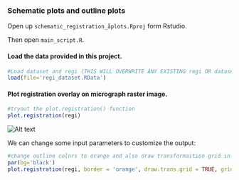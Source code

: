 ### Schematic plots and outline plots

Open up `schematic_registration_åplots.Rproj` form Rstudio.

Then open `main_script.R`.

#### Load the data provided in this project.

```R
#Load dataset and regi (THIS WILL OVERWRITE ANY EXISTING regi OR dataset NAMED OBJECTS)
load(file='regi_dataset.RData')
```

#### Plot registration overlay on micrograph raster image.

```R
#tryout the plot.registration() function
plot.registration(regi)
```

![Alt text](/repo_images/plot_outlines01.png?raw=true "plot.registration(regi)")

We can change some input parameters to customize the output:

```R
#change outline colors to orange and also draw transformaition grid in purple
par(bg='black')
plot.registration(regi, border = 'orange', draw.trans.grid = TRUE, grid.color = 'purple')
```